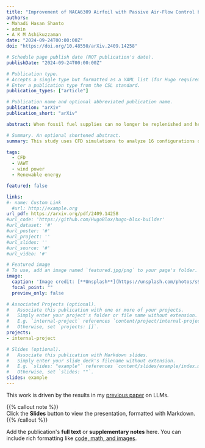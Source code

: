 ```yaml
---
title: "Improvement of NACA6309 Airfoil with Passive Air-Flow Control by using Trailing Edge Flap"
authors:
- Mahadi Hasan Shanto
- admin
- A K M Ashikuzzaman
date: "2024-09-24T00:00:00Z"
doi: "https://doi.org/10.48550/arXiv.2409.14258"

# Schedule page publish date (NOT publication's date).
publishDate: "2024-09-24T00:00:00Z"

# Publication type.
# Accepts a single type but formatted as a YAML list (for Hugo requirements).
# Enter a publication type from the CSL standard.
publication_types: ["article"]

# Publication name and optional abbreviated publication name.
publication: "arXiv"
publication_short: "arXiv"

abstract: When fossil fuel supplies can no longer be replenished and hence fossil fuel power generation becomes outdated, wind energy will become a vital solution to the impending energy crisis. A horizontal-axis wind turbine is a widely used technology that is highly dependent on the design of high-performing airfoils. In this paper, we have studied the performance of the NACA6309 airfoil and designed it by modifying the airfoil with a trailing edge plain flap. Computational Fluid Dynamic (CFD) simulations are utilized for this purpose. We have designed sixteen configurations of NACA 6309 airfoil by using plain flaps at the trailing edge and studied their aerodynamic performance. After comparing the lift, drag, and lift-to-drag ratios, it is evident that the \(1^\circ\) up-flap configuration generates the best output. In addition, the \(10^\circ\) down flap provides the worst performance among all configurations. Finally, pressure contours and velocity contours around the airfoils are presented, which describe the overall characteristics.

# Summary. An optional shortened abstract.
summary: This study uses CFD simulations to analyze 16 configurations of the NACA6309 airfoil with trailing-edge flaps, finding that a 1° up-flap offers the best aerodynamic performance while the 10° down-flap performs the worst.

tags:
  - CFD
  - VAWT
  - wind power
  - Renewable energy

featured: false

links:
#- name: Custom Link
  #url: http://example.org
url_pdf: https://arxiv.org/pdf/2409.14258
#url_code: 'https://github.com/HugoBlox/hugo-blox-builder'
#url_dataset: '#'
#url_poster: '#'
#url_project: ''
#url_slides: ''
#url_source: '#'
#url_video: '#'

# Featured image
# To use, add an image named `featured.jpg/png` to your page's folder. 
image:
  caption: 'Image credit: [**Unsplash**](https://unsplash.com/photos/s9CC2SKySJM)'
  focal_point: ""
  preview_only: false

# Associated Projects (optional).
#   Associate this publication with one or more of your projects.
#   Simply enter your project's folder or file name without extension.
#   E.g. `internal-project` references `content/project/internal-project/index.md`.
#   Otherwise, set `projects: []`.
projects:
- internal-project

# Slides (optional).
#   Associate this publication with Markdown slides.
#   Simply enter your slide deck's filename without extension.
#   E.g. `slides: "example"` references `content/slides/example/index.md`.
#   Otherwise, set `slides: ""`.
slides: example
---
```


This work is driven by the results in my [previous paper](/publication/conference-paper/) on LLMs.

{{% callout note %}}  
Click the **Slides** button to view the presentation, formatted with Markdown.  
{{% /callout %}}

Add the publication's **full text** or **supplementary notes** here. You can include rich formatting like [code, math, and images](https://docs.hugoblox.com/content/writing-markdown-latex/).
